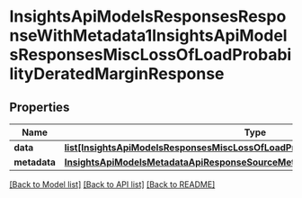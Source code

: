 # InsightsApiModelsResponsesResponseWithMetadata1InsightsApiModelsResponsesMiscLossOfLoadProbabilityDeratedMarginResponse

## Properties
Name | Type | Description | Notes
------------ | ------------- | ------------- | -------------
**data** | [**list[InsightsApiModelsResponsesMiscLossOfLoadProbabilityDeratedMarginResponse]**](InsightsApiModelsResponsesMiscLossOfLoadProbabilityDeratedMarginResponse.md) |  | [optional] 
**metadata** | [**InsightsApiModelsMetadataApiResponseSourceMetadata**](InsightsApiModelsMetadataApiResponseSourceMetadata.md) |  | [optional] 

[[Back to Model list]](../README.md#documentation-for-models) [[Back to API list]](../README.md#documentation-for-api-endpoints) [[Back to README]](../README.md)

